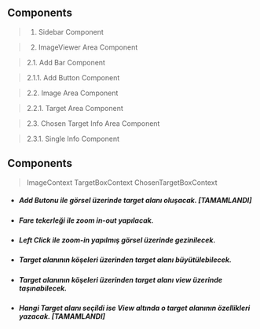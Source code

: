 ## Components
> 1. Sidebar Component

> 2. ImageViewer Area Component

> 2.1. Add Bar Component 

> 2.1.1. Add Button Component

> 2.2. Image Area Component

> 2.2.1. Target Area Component

> 2.3. Chosen Target Info Area Component

> 2.3.1. Single Info Component

## Components
> ImageContext
> TargetBoxContext
> ChosenTargetBoxContext


* #####  Add Butonu ile görsel üzerinde target alanı oluşacak.  [TAMAMLANDI]

* #####  Fare tekerleği ile zoom in-out yapılacak.

* #####  Left Click ile zoom-in yapılmış görsel üzerinde gezinilecek.

* #####  Target alanının köşeleri üzerinden target alanı büyütülebilecek.

* #####  Target alanının köşeleri üzerinden target alanı view üzerinde taşınabilecek.

* #####  Hangi Target alanı seçildi ise View altında o target alanının özellikleri yazacak. [TAMAMLANDI]
